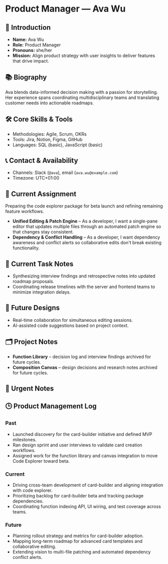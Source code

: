 # Product Manager — Ava Wu

## 🧭 Introduction
- **Name:** Ava Wu
- **Role:** Product Manager
- **Pronouns:** she/her
- **Mission:** Align product strategy with user insights to deliver features that drive impact.

## 📚 Biography
Ava blends data-informed decision making with a passion for storytelling. Her experience spans coordinating multidisciplinary teams and translating customer needs into actionable roadmaps.

## 🛠️ Core Skills & Tools
- Methodologies: Agile, Scrum, OKRs
- Tools: Jira, Notion, Figma, GitHub
- Languages: SQL (basic), JavaScript (basic)

## 📞 Contact & Availability
- Channels: Slack (`@ava`), email (`ava.wu@example.com`)
- Timezone: UTC+01:00

## 🎯 Current Assignment
Preparing the code explorer package for beta launch and refining remaining feature workflows.

- **Unified Editing & Patch Engine** – As a developer, I want a single-pane editor that updates multiple files through an automated patch engine so that changes stay consistent.
- **Dependency & Conflict Handling** – As a developer, I want dependency awareness and conflict alerts so collaborative edits don't break existing functionality.

## 📝 Current Task Notes
- Synthesizing interview findings and retrospective notes into updated roadmap proposals.
- Coordinating release timelines with the server and frontend teams to minimize integration delays.

## 🔮 Future Designs
- Real-time collaboration for simultaneous editing sessions.
- AI-assisted code suggestions based on project context.

## 🗂️ Project Notes
- **Function Library** – decision log and interview findings archived for future cycles.
- **Composition Canvas** – design decisions and research notes archived for future cycles.

## 🚨 Urgent Notes

## 🕒 Product Management Log
### Past
- Launched discovery for the card-builder initiative and defined MVP milestones.
- Ran design sprint and user interviews to validate card creation workflows.
- Assigned work for the function library and canvas integration to move Code Explorer toward beta.
### Current
- Driving cross-team development of card-builder and aligning integration with code explorer.
- Prioritizing backlog for card-builder beta and tracking package dependencies.
- Coordinating function indexing API, UI wiring, and test coverage across teams.
### Future
- Planning rollout strategy and metrics for card-builder adoption.
- Mapping long-term roadmap for advanced card templates and collaborative editing.
- Extending vision to multi-file patching and automated dependency conflict alerts.
